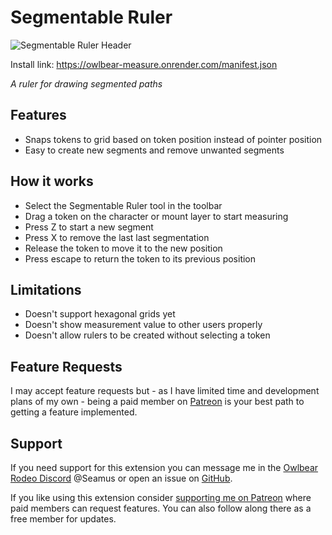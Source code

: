 # Segmentable Ruler

![Segmentable Ruler Header](https://github.com/SeamusFinlayson/owlbear-measure/assets/77430559/b4e78996-7990-43fa-85d8-709abd25636e)

Install link: https://owlbear-measure.onrender.com/manifest.json

_A ruler for drawing segmented paths_

## Features

- Snaps tokens to grid based on token position instead of pointer position
- Easy to create new segments and remove unwanted segments

## How it works

- Select the Segmentable Ruler tool in the toolbar
- Drag a token on the character or mount layer to start measuring
- Press Z to start a new segment
- Press X to remove the last last segmentation
- Release the token to move it to the new position
- Press escape to return the token to its previous position

## Limitations

- Doesn't support hexagonal grids yet
- Doesn't show measurement value to other users properly
- Doesn't allow rulers to be created without selecting a token

## Feature Requests

I may accept feature requests but - as I have limited time and development plans of my own - being a paid member on [Patreon](https://www.patreon.com/SeamusFinlayson) is your best path to getting a feature implemented.

## Support

If you need support for this extension you can message me in the [Owlbear Rodeo Discord](https://discord.gg/yWSErB6Qaj) @Seamus or open an issue on [GitHub](https://github.com/SeamusFinlayson/owlbear-measure).

If you like using this extension consider [supporting me on Patreon](https://www.patreon.com/SeamusFinlayson) where paid members can request features. You can also follow along there as a free member for updates.
